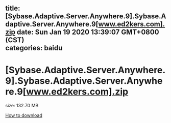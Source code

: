 
title: [Sybase.Adaptive.Server.Anywhere.9].Sybase.Adaptive.Server.Anywhere.9[www.ed2kers.com].zip
date: Sun Jan 19 2020 13:39:07 GMT+0800 (CST)    
categories: baidu
---

# [Sybase.Adaptive.Server.Anywhere.9].Sybase.Adaptive.Server.Anywhere.9[www.ed2kers.com].zip
size: 132.70 MB
 
 

[How to download](https://bpcam.bemobtrk.com/go/2ceec3aa-1ca2-46d6-b9ff-aaa5c184517c?jno=3604)